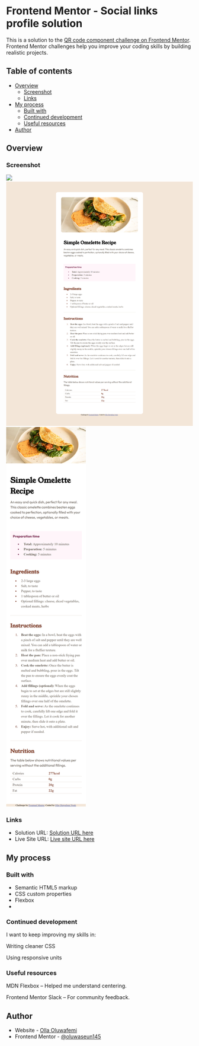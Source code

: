# Frontend Mentor - Social links profile solution

This is a solution to the [QR code component challenge on Frontend Mentor](https://www.frontendmentor.io/challenges/qr-code-component-iux_sIO_H). Frontend Mentor challenges help you improve your coding skills by building realistic projects. 

## Table of contents

- [Overview](#overview)
  - [Screenshot](#screenshot)
  - [Links](#links)
- [My process](#my-process)
  - [Built with](#built-with)
  - [Continued development](#continued-development)
  - [Useful resources](#useful-resources)
- [Author](#author)




## Overview

### Screenshot

![](./Screenshot_Active.png)
![](./Screenshot_Desktop.png)
![](./Screenshot_Mobile.png)



### Links

- Solution URL: [Solution URL here](https://github.com/oluwaseun145/Recipe-Page)
- Live Site URL: [Live site URL here](https://oluwaseun145.github.io/Recipe-Page/)

## My process

### Built with

- Semantic HTML5 markup
- CSS custom properties
- Flexbox
- 


### Continued development

I want to keep improving my skills in:

Writing cleaner CSS

Using responsive units 

### Useful resources

MDN Flexbox 
 – Helped me understand centering.

Frontend Mentor Slack
 – For community feedback.


## Author

- Website - [Olla Oluwafemi](https://oluwaseun145.github.io/Recipe-Page/)
- Frontend Mentor - [@oluwaseun145](https://www.frontendmentor.io/profile/oluwaseun145)




